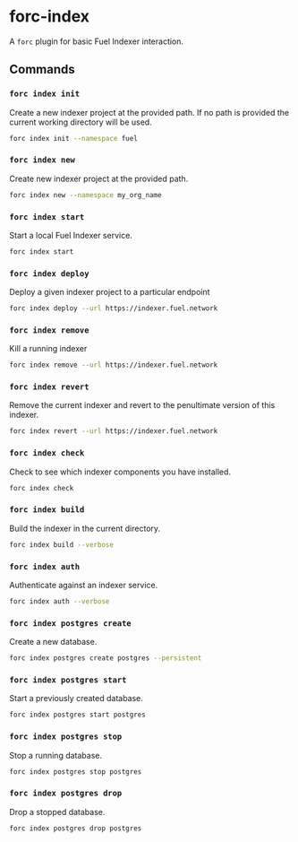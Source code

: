 # forc-index

A `forc` plugin for basic Fuel Indexer interaction.

## Commands

### `forc index init`

Create a new indexer project at the provided path. If no path is provided the current working directory will be used.

```bash
forc index init --namespace fuel
```

### `forc index new`

Create new indexer project at the provided path.

```bash
forc index new --namespace my_org_name
```

### `forc index start`

Start a local Fuel Indexer service.

```bash
forc index start
```

### `forc index deploy`

Deploy a given indexer project to a particular endpoint

```bash
forc index deploy --url https://indexer.fuel.network
```

### `forc index remove`

Kill a running indexer

```bash
forc index remove --url https://indexer.fuel.network
```

### `forc index revert`

Remove the current indexer and revert to the penultimate version of this indexer.

```bash
forc index revert --url https://indexer.fuel.network
```

### `forc index check`

Check to see which indexer components you have installed.

```bash
forc index check
```

### `forc index build`

Build the indexer in the current directory.

```bash
forc index build --verbose
```

### `forc index auth`

Authenticate against an indexer service.

```bash
forc index auth --verbose
```

### `forc index postgres create`

Create a new database.

```bash
forc index postgres create postgres --persistent
```

### `forc index postgres start`

Start a previously created database.

```bash
forc index postgres start postgres
```

### `forc index postgres stop`

Stop a running database.

```bash
forc index postgres stop postgres
```

### `forc index postgres drop`

Drop a stopped database.

```bash
forc index postgres drop postgres
```
